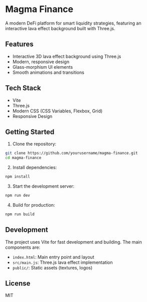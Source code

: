 # Magma Finance

A modern DeFi platform for smart liquidity strategies, featuring an interactive lava effect background built with Three.js.

## Features

- Interactive 3D lava effect background using Three.js
- Modern, responsive design
- Glass-morphism UI elements
- Smooth animations and transitions

## Tech Stack

- Vite
- Three.js
- Modern CSS (CSS Variables, Flexbox, Grid)
- Responsive Design

## Getting Started

1. Clone the repository:
```bash
git clone https://github.com/yourusername/magma-finance.git
cd magma-finance
```

2. Install dependencies:
```bash
npm install
```

3. Start the development server:
```bash
npm run dev
```

4. Build for production:
```bash
npm run build
```

## Development

The project uses Vite for fast development and building. The main components are:

- `index.html`: Main entry point and layout
- `src/main.js`: Three.js lava effect implementation
- `public/`: Static assets (textures, logos)

## License

MIT 